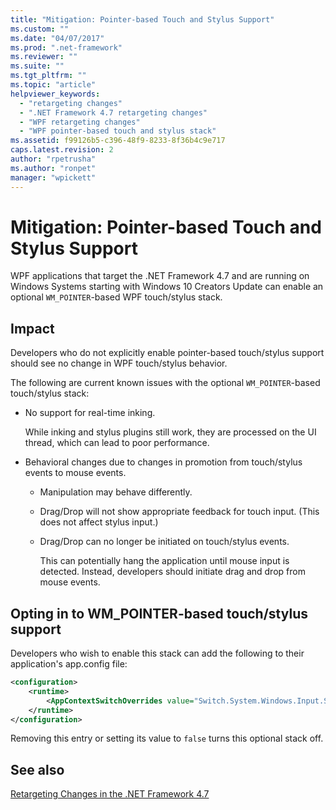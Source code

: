 ```yaml
---
title: "Mitigation: Pointer-based Touch and Stylus Support"
ms.custom: ""
ms.date: "04/07/2017"
ms.prod: ".net-framework"
ms.reviewer: ""
ms.suite: ""
ms.tgt_pltfrm: ""
ms.topic: "article"
helpviewer_keywords: 
  - "retargeting changes"
  - ".NET Framework 4.7 retargeting changes"
  - "WPF retargeting changes"
  - "WPF pointer-based touch and stylus stack"
ms.assetid: f99126b5-c396-48f9-8233-8f36b4c9e717
caps.latest.revision: 2
author: "rpetrusha"
ms.author: "ronpet"
manager: "wpickett"
---
```

# Mitigation: Pointer-based Touch and Stylus Support

WPF applications that target the .NET Framework 4.7 and are running on Windows Systems starting with Windows 10 Creators Update can enable an optional `WM_POINTER`-based WPF touch/stylus stack.

## Impact

Developers who do not explicitly enable pointer-based touch/stylus support should see no change in WPF touch/stylus behavior.

The following are current known issues with the optional `WM_POINTER`-based touch/stylus stack:

- No support for real-time inking.

   While inking and stylus plugins still work, they are processed on the UI thread, which can lead to poor performance.

- Behavioral changes due to changes in promotion from touch/stylus events to mouse events.

  - Manipulation may behave differently.

  - Drag/Drop will not show appropriate feedback for touch input. (This does not affect stylus input.)

  - Drag/Drop can no longer be initiated on touch/stylus events.

      This can potentially hang the application until mouse input is detected. Instead, developers should initiate drag and drop from mouse events.

## Opting in to WM_POINTER-based touch/stylus support

Developers who wish to enable this stack can add the following to their application's app.config file:

```xml
<configuration>
    <runtime>
        <AppContextSwitchOverrides value="Switch.System.Windows.Input.Stylus.EnablePointerSupport=true"/>
    </runtime>
</configuration>
```

Removing this entry or setting its value to `false` turns this optional stack off.

## See also

[Retargeting Changes in the .NET Framework 4.7](../../../docs/framework/migration-guide/retargeting-changes-in-the-net-framework-4-7.md)
